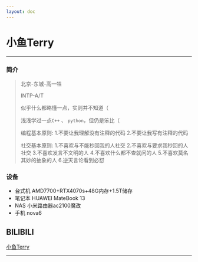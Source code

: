 ```yaml
---
layout: doc
---
```

# 小鱼Terry
___

### 简介

> 北京-东城-高一牲
> 
> INTP-A/T
> 
> 似乎什么都略懂一点，实则并不知道（
> 
> 浅浅学过一点`C++` 、 `python`，但仍是笨比（
> 
> 编程基本原则: 
>    1.不要让我理解没有注释的代码
>    2.不要让我写有注释的代码
> 
> 社交基本原则:
>     1.不喜欢与不能秒回我的人社交
>     2.不喜欢与要求我秒回的人社交
>     3.不喜欢发言不文明的人
>     4.不喜欢什么都不查就问的人
>     5.不喜欢莫名其妙的抽象的人
>     6.逆天言论看到必怼


### 设备

- 台式机 AMD7700+RTX4070s+48G内存+1.5T储存
- 笔记本 HUAWEI MateBook 13
- NAS 小米路由器ac2100魔改
- 手机 nova6

## BILIBILI
[小鱼Terry](https://space.bilibili.com/689642760)

___

